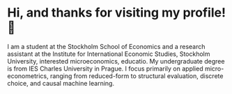 # Hi, and thanks for visiting my profile! 👋
I am a student at the Stockholm School of Economics and a research assistant at the Institute for International Economic Studies, Stockholm University, interested microeconomics, educatio. My undergraduate degree is from IES Charles University in Prague. I focus primarily on applied micro-econometrics, ranging from reduced-form to structural evaluation, discrete choice, and causal machine learning.



 

 







